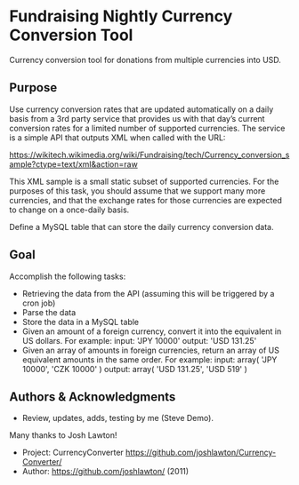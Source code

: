 # Fundraising Nightly Currency Conversion Tool

Currency conversion tool for donations from multiple currencies into USD.

## Purpose

Use currency conversion rates that are updated automatically on a daily basis from a 3rd party service that provides us with that day’s current conversion rates for a limited number of supported currencies.  The service is a simple API that outputs XML when called with the URL:

https://wikitech.wikimedia.org/wiki/Fundraising/tech/Currency_conversion_sample?ctype=text/xml&action=raw

This XML sample is a small static subset of supported currencies. For the purposes of this task, you should assume that we support many more currencies, and that the exchange rates for those currencies are expected to change on a once-daily basis.

Define a MySQL table that can store the daily currency conversion data.

## Goal

Accomplish the following tasks:

* Retrieving the data from the API (assuming this will be triggered by a cron job)
* Parse the data
* Store the data in a MySQL table
* Given an amount of a foreign currency, convert it into the equivalent in US dollars. For example:
input: 'JPY 10000'
output: 'USD 131.25'
* Given an array of amounts in foreign currencies, return an array of US equivalent amounts in the same order. For example:
input: array( 'JPY 10000', 'CZK 10000' )
output: array( 'USD 131.25', 'USD 519' )


## Authors & Acknowledgments

* Review, updates, adds, testing by me (Steve Demo).

Many thanks to Josh Lawton!
* Project: CurrencyConverter https://github.com/joshlawton/Currency-Converter/
* Author: https://github.com/joshlawton/ (2011)
